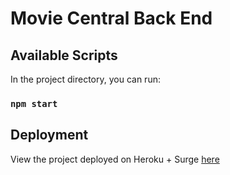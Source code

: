 # Movie Central Back End

## Available Scripts

In the project directory, you can run:

### `npm start`

## Deployment

View the project deployed on Heroku + Surge [here](http://moviecentral.surge.sh/)
